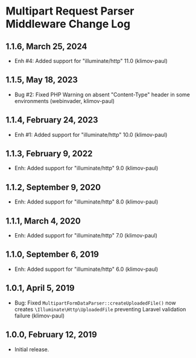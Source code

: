 Multipart Request Parser Middleware Change Log
==============================================

1.1.6, March 25, 2024
---------------------

- Enh #4: Added support for "illuminate/http" 11.0 (klimov-paul)


1.1.5, May 18, 2023
-------------------

- Bug #2: Fixed PHP Warning on absent "Content-Type" header in some environments (webinvader, klimov-paul)


1.1.4, February 24, 2023
------------------------

- Enh #1: Added support for "illuminate/http" 10.0 (klimov-paul)


1.1.3, February 9, 2022
-----------------------

- Enh: Added support for "illuminate/http" 9.0 (klimov-paul)


1.1.2, September 9, 2020
------------------------

- Enh: Added support for "illuminate/http" 8.0 (klimov-paul)


1.1.1, March 4, 2020
--------------------

- Enh: Added support for "illuminate/http" 7.0 (klimov-paul)


1.1.0, September 6, 2019
------------------------

- Enh: Added support for "illuminate/http" 6.0 (klimov-paul)


1.0.1, April 5, 2019
--------------------

- Bug: Fixed `MultipartFormDataParser::createUploadedFile()` now creates `\Illuminate\Http\UploadedFile` preventing Laravel validation failure (klimov-paul)


1.0.0, February 12, 2019
------------------------

- Initial release.
